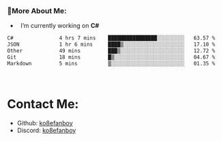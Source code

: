 ### 🧐More About Me:

- &nbsp; I’m currently working on **C#**


<!--START_SECTION:waka-->

```txt
C#               4 hrs 7 mins    ████████████████░░░░░░░░░   63.57 %
JSON             1 hr 6 mins     ████▒░░░░░░░░░░░░░░░░░░░░   17.10 %
Other            49 mins         ███▒░░░░░░░░░░░░░░░░░░░░░   12.72 %
Git              18 mins         █▒░░░░░░░░░░░░░░░░░░░░░░░   04.67 %
Markdown         5 mins          ▒░░░░░░░░░░░░░░░░░░░░░░░░   01.35 %
```

<!--END_SECTION:waka-->

  
<br>




# Contact Me:

- Github: [ko8efanboy](https://github.com/ko8efanboy)
- Discord: [ko8efanboy](https://discordapp.com/users/189527265183268876)
